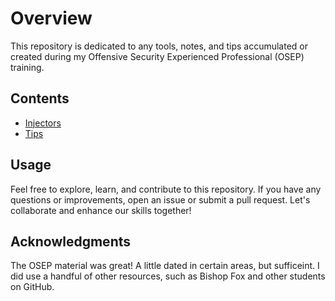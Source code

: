 # Overview

This repository is dedicated to any tools, notes, and tips accumulated or created during my Offensive Security Experienced Professional (OSEP) training.

## Contents

- [Injectors](/Injectors)
- [Tips](#tips)

## Usage

Feel free to explore, learn, and contribute to this repository. If you have any questions or improvements, open an issue or submit a pull request. Let's collaborate and enhance our skills together!

## Acknowledgments

The OSEP material was great! A little dated in certain areas, but sufficeint. I did use a handful of other resources, such as Bishop Fox and other students on GitHub.   
 
